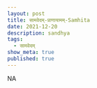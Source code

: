 ```yaml
---
layout: post
title: सामवेदम्-प्राणायामम्-Samhita
date: 2021-12-20
description: sandhya
tags:
  - सामवेदम्
show_meta: true
published: true
---
```



NA
